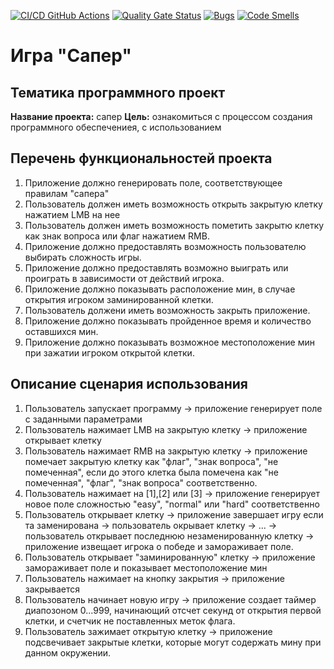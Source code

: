 [![CI/CD GitHub Actions](https://github.com/Spooneater/Minesweeper_v2/actions/workflows/python-app.yml/badge.svg)](https://github.com/Spooneater/Ractions/workflows/python-app.yml)
[![Quality Gate Status](https://sonarcloud.io/api/project_badges/measure?project=Spooneater_Minesweeper_v2&metric=alert_status)](https://sonarcloud.io/summary/new_code?id=Spooneater_Minesweeper_v2)
[![Bugs](https://sonarcloud.io/api/project_badges/measure?project=Spooneater_Minesweeper_v2&metric=bugs)](https://sonarcloud.io/summary/new_code?id=Spooneater_Minesweeper_v2)
[![Code Smells](https://sonarcloud.io/api/project_badges/measure?project=Spooneater_Minesweeper_v2&metric=code_smells)](https://sonarcloud.io/summary/new_code?id=Spooneater_Minesweeper_v2)

# Игра "Сапер"

## Тематика программного проект
**Название проекта:** сапер
**Цель:** ознакомиться с процессом создания программного обеспечениея, с использованием 

## Перечень функциональностей проекта
1. Приложение должно генерировать поле, соответствующее правилам "сапера"
2. Пользователь должен иметь возможность открыть закрытую клетку нажатием LMB на нее
3. Пользователь должен иметь возможность пометить закрытю клетку как знак вопроса или флаг нажатием RMB.
4. Приложение должно предоставлять возможность пользователю выбирать сложность игры.
5. Приложение должно предоставлять возможно выиграть или проиграть в зависимости от действий игрока.
6. Приложение должно показывать расположение мин, в случае открытия игроком заминированной клетки.
7. Пользователь должени иметь возможность закрыть приложение.
8. Приложение должно показывать пройденное время и количество оставшихся мин.
9. Приложение должно показывать возможное местоположение мин при зажатии игроком открытой клетки.

## Описание сценария использования
1. Пользователь запускает программу -> приложение генерирует поле с заданными параметрами
2. Пользователь нажимает LMB на закрытую клетку -> приложение открывает клетку
3. Пользователь нажимает RMB на закрытую клетку -> приложение помечает закрытую клетку как "флаг", "знак вопроса", "не помеченная", если до этого клетка была помечена как "не помеченная", "флаг", "знак вопроса" соответственно.
4. Пользователь нажимает на [1],[2] или [3] -> приложение генерирует новое поле сложностью "easy", "normal" или "hard" соответственно
5. Пользователь открывает клетку -> приложение завершает игру если та заменирована -> пользователь окрывает клетку -> ... -> пользователь открывает последнюю незаменированную клетку -> приложение извещает игрока о победе и замораживает поле.
6. Пользователь открывает "заминированную" клетку -> приложение замораживает поле и показывает местоположение мин
7. Пользователь нажимает на кнопку закрытия -> приложение закрывается
8. Пользователь начинает новую игру -> приложение создает таймер диапозоном 0...999, начинающий отсчет секунд от открытия первой клетки, и счетчик не поставленных меток флага.
9. Пользователь зажимает открытую клетку ->  приложение подсвечивает закрытые клетки, которые могут содержать мину при данном окружении.
